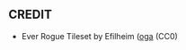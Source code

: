 CREDIT
---

* Ever Rogue Tileset by Efilheim ([oga](https://opengameart.org/content/ever-rogue-tileset) (CC0)
